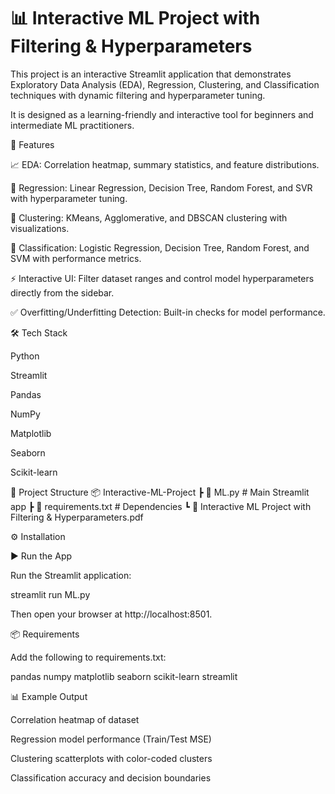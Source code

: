 # 📊 Interactive ML Project with Filtering & Hyperparameters

This project is an interactive Streamlit application that demonstrates Exploratory Data Analysis (EDA), Regression, Clustering, and Classification techniques with dynamic filtering and hyperparameter tuning.

It is designed as a learning-friendly and interactive tool for beginners and intermediate ML practitioners.

🚀 Features

📈 EDA: Correlation heatmap, summary statistics, and feature distributions.

🔮 Regression: Linear Regression, Decision Tree, Random Forest, and SVR with hyperparameter tuning.

🧩 Clustering: KMeans, Agglomerative, and DBSCAN clustering with visualizations.

🎯 Classification: Logistic Regression, Decision Tree, Random Forest, and SVM with performance metrics.

⚡ Interactive UI: Filter dataset ranges and control model hyperparameters directly from the sidebar.

✅ Overfitting/Underfitting Detection: Built-in checks for model performance.

🛠️ Tech Stack

Python

Streamlit

Pandas

NumPy

Matplotlib

Seaborn

Scikit-learn

📂 Project Structure
📦 Interactive-ML-Project
 ┣ 📜 ML.py                # Main Streamlit app
 ┣ 📜 requirements.txt      # Dependencies
 ┗ 📄 Interactive ML Project with Filtering & Hyperparameters.pdf

⚙️ Installation

▶️ Run the App

Run the Streamlit application:

streamlit run ML.py


Then open your browser at http://localhost:8501.

📦 Requirements

Add the following to requirements.txt:

pandas
numpy
matplotlib
seaborn
scikit-learn
streamlit

📊 Example Output

Correlation heatmap of dataset

Regression model performance (Train/Test MSE)

Clustering scatterplots with color-coded clusters

Classification accuracy and decision boundaries
